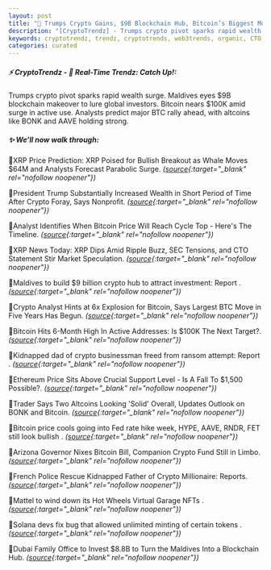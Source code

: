 ```yaml
---
layout: post
title: "🌅 Trumps Crypto Gains, $9B Blockchain Hub, Bitcoin’s Biggest Move in Years Bitcoin News"
description: "[CryptoTrendz] - Trumps crypto pivot sparks rapid wealth surge. Maldives eyes $9B blockchain makeover to lure global investors. Bitcoin nears $100K amid surge in active use. Analysts predict major BTC rally ahead, with altcoins like BONK and AAVE holding strong."
keywords: cryptotrendz, trendz, cryptotrends, web3trends, organic, CTO, Market, Analyst, Altcoins, SEC, Maldives, Crypto, XRP, Bitcoin, BTC, Trump
categories: curated
---
```


##### ⚡ CryptoTrendz - 📌 *Real-Time Trendz: Catch Up!:*

Trumps crypto pivot sparks rapid wealth surge. Maldives eyes $9B blockchain makeover to lure global investors. Bitcoin nears $100K amid surge in active use. Analysts predict major BTC rally ahead, with altcoins like BONK and AAVE holding strong.

##### ✨ *We’ll now walk through:*


🔹XRP Price Prediction: XRP Poised for Bullish Breakout as Whale Moves $64M and Analysts Forecast Parabolic Surge. *([source](https://s.avyag.com/kcvl){:target="_blank" rel="nofollow noopener"})*

🔹President Trump Substantially Increased Wealth in Short Period of Time After Crypto Foray, Says Nonprofit. *([source](https://s.avyag.com/59cu){:target="_blank" rel="nofollow noopener"})*

🔹Analyst Identifies When Bitcoin Price Will Reach Cycle Top - Here's The Timeline. *([source](https://s.avyag.com/0m6w){:target="_blank" rel="nofollow noopener"})*

🔹XRP News Today: XRP Dips Amid Ripple Buzz, SEC Tensions, and CTO Statement Stir Market Speculation. *([source](https://s.avyag.com/1xlc){:target="_blank" rel="nofollow noopener"})*

🔹Maldives to build $9 billion crypto hub to attract investment: Report . *([source](https://s.avyag.com/us9w){:target="_blank" rel="nofollow noopener"})*

🔹Crypto Analyst Hints at 6x Explosion for Bitcoin, Says Largest BTC Move in Five Years Has Begun. *([source](https://s.avyag.com/mpyo){:target="_blank" rel="nofollow noopener"})*

🔹Bitcoin Hits 6-Month High In Active Addresses: Is $100K The Next Target?. *([source](https://s.avyag.com/eie0){:target="_blank" rel="nofollow noopener"})*

🔹Kidnapped dad of crypto businessman freed from ransom attempt: Report . *([source](https://s.avyag.com/t1ci){:target="_blank" rel="nofollow noopener"})*

🔹Ethereum Price Sits Above Crucial Support Level - Is A Fall To $1,500 Possible?. *([source](https://s.avyag.com/8ex7){:target="_blank" rel="nofollow noopener"})*

🔹Trader Says Two Altcoins Looking 'Solid' Overall, Updates Outlook on BONK and Bitcoin. *([source](https://s.avyag.com/hqbb){:target="_blank" rel="nofollow noopener"})*

🔹Bitcoin price cools going into Fed rate hike week, HYPE, AAVE, RNDR, FET still look bullish . *([source](https://s.avyag.com/ggx7){:target="_blank" rel="nofollow noopener"})*

🔹Arizona Governor Nixes Bitcoin Bill, Companion Crypto Fund Still in Limbo. *([source](https://s.avyag.com/mk96){:target="_blank" rel="nofollow noopener"})*

🔹French Police Rescue Kidnapped Father of Crypto Millionaire: Reports. *([source](https://s.avyag.com/ftjw){:target="_blank" rel="nofollow noopener"})*

🔹Mattel to wind down its Hot Wheels Virtual Garage NFTs . *([source](https://s.avyag.com/2uxb){:target="_blank" rel="nofollow noopener"})*

🔹Solana devs fix bug that allowed unlimited minting of certain tokens . *([source](https://s.avyag.com/gpfo){:target="_blank" rel="nofollow noopener"})*

🔹Dubai Family Office to Invest $8.8B to Turn the Maldives Into a Blockchain Hub. *([source](https://s.avyag.com/tfd9){:target="_blank" rel="nofollow noopener"})*
